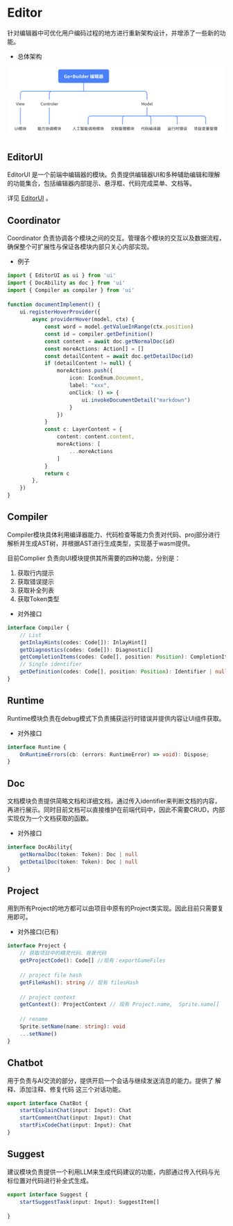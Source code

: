 # Editor

针对编辑器中可优化用户编码过程的地方进行重新架构设计，并增添了一些新的功能。

- 总体架构

![editor-architecture](./assets/editor-architecture.png)

## EditorUI

EditorUI 是一个前端中编辑器的模块。负责提供编辑器UI和多种辅助编辑和理解的功能集合，包括编辑器内部提示、悬浮框、代码完成菜单、文档等。

详见 [EditorUI](./01_ui/01_architecture.md) 。

## Coordinator

Coordinator 负责协调各个模块之间的交互。管理各个模块的交互以及数据流程，确保整个可扩展性与保证各模块内部只关心内部实现。

- 例子

```ts
import { EditorUI as ui } from 'ui'
import { DocAbility as doc } from 'ui'
import { Compiler as compiler } from 'ui'

function documentImplement() {
    ui.registerHoverProvider({
        async providerHover(model, ctx) {
            const word = model.getValueInRange(ctx.position)
            const id = compiler.getDefinition()
            const content = await doc.getNormalDoc(id)
            const moreActions: Action[] = []
            const detailContent = await doc.getDetailDoc(id)
            if (detailContent != null) {
                moreActions.push({
                    icon: IconEnum.Document,
                    label: "xxx",
                    onClick: () => {
                        ui.invokeDocumentDetail("markdown")
                    }
                })
            }
            const c: LayerContent = {
                content: content.content,
                moreActions: [
                    ...moreActions
                ]
            }
            return c
        },
    })
}
```

## Compiler

Compiler模块具体利用编译器能力、代码检查等能力负责对代码、proj部分进行解析并生成AST树，并根据AST进行生成类型，实现基于wasm提供。

目前Complier 负责向UI模块提供其所需要的四种功能，分别是：

1. 获取行内提示
2. 获取错误提示
3. 获取补全列表
4. 获取Token类型

- 对外接口

```ts
interface Compiler {
    // List
    getInlayHints(codes: Code[]): InlayHint[]
    getDiagnostics(codes: Code[]): Diagnostic[]
    getCompletionItems(codes: Code[], position: Position): CompletionItem[]
    // Single identifier
    getDefinition(codes: Code[], position: Position): Identifier | null
}
```

## Runtime

Runtime模块负责在debug模式下负责捕获运行时错误并提供内容让UI组件获取。

- 对外接口

```ts
interface Runtime {
    OnRuntimeErrors(cb: (errors: RuntimeError) => void): Dispose;
}
```

## Doc

文档模块负责提供简略文档和详细文档，通过传入identifier来判断文档的内容，再进行展示。同时目前文档可以直接维护在前端代码中，因此不需要CRUD，内部实现仅为一个文档获取的函数。  

- 对外接口

```ts
interface DocAbility{
    getNormalDoc(token: Token): Doc | null
    getDetailDoc(token: Token): Doc | null
}
```

## Project

用到所有Project的地方都可以由项目中原有的Project类实现。因此目前只需要复用即可。

- 对外接口(已有)

```ts
interface Project {
    // 获取项目中的精灵代码、背景代码
    getProjectCode(): Code[] //现有：exportGameFiles

    // project file hash
    getFileHash(): string // 现有 filesHash

    // project context 
    getContext(): ProjectContext // 现有 Project.name,  Sprite.name[]

    // rename
    Sprite.setName(name: string): void
    ...setName()
}
```

## Chatbot

用于负责与AI交流的部分，提供开启一个会话与继续发送消息的能力。提供了 解释、添加注释、修复代码 这三个对话功能。

```ts
export interface ChatBot {
    startExplainChat(input: Input): Chat
    startCommentChat(input: Input): Chat
    startFixCodeChat(input: Input): Chat
}
```

## Suggest

建议模块负责提供一个利用LLM来生成代码建议的功能，内部通过传入代码与光标位置对代码进行补全式生成。

```ts
export interface Suggest {
    startSuggestTask(input: Input): SuggestItem[]

}
```
